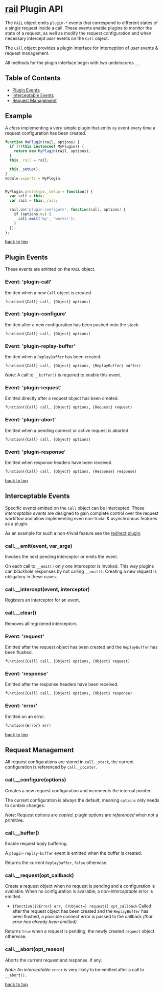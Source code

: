 # [rail](../README.markdown) Plugin API

The `RAIL` object emits `plugin-*` events that correspond to different states of a single request inside a call.
These events enable plugins to monitor the state of a request, as well as modify the request configuration and when necessary intercept _user_ events on the `Call` object.

The `Call` object provides a plugin interface for interception of _user_ events & request management.

All methods for the plugin interface begin with two underscores `__`.

## Table of Contents

  - [Plugin Events](#plugin-events)
  - [Interceptable Events](#interceptable-events)
  - [Request Management](#request-management)

## Example
A _class_ implementing a very simple plugin that emits `my` event every time a request configuration has been created.

```js
function MyPlugin(rail, options) {
  if (!(this instanceof MyPlugin)) {
    return new MyPlugin(rail, options);
  }
  this._rail = rail;

  this._setup();
}
module.exports = MyPlugin;


MyPlugin.prototype._setup = function() {
  var self = this;
  var rail = this._rail;

  rail.on('plugin-configure', function(call, options) {
    if (options.my) {
      call.emit('my', 'works!');
    }
  });
};
```

[back to top](#table-of-contents)

## Plugin Events

These events are emitted on the `RAIL` object.

### Event: 'plugin-call'
Emitted when a new `Call` object is created.

`function({Call} call, {Object} options)`

### Event: 'plugin-configure'
Emitted after a new configuration has been pushed onto the stack.

`function({Call} call, {Object} options)`

### Event: 'plugin-replay-buffer'
Emitted when a `ReplayBuffer` has been created.

`function({Call} call, {Object} options, {ReplayBuffer} buffer)`

_Note_: A call to `__buffer()` is required to enable this event.

### Event: 'plugin-request'
Emitted directly after a request object has been created.

`function({Call} call, {Object} options, {Request} request)`

### Event: 'plugin-abort'
Emitted when a pending connect or active request is aborted.

`function({Call} call, {Object} options)`

### Event: 'plugin-response'
Emitted when response headers have been received.

`function({Call} call, {Object} options, {Response} response)`

[back to top](#table-of-contents)

## Interceptable Events
Specific events emitted on the `Call` object can be intercepted.
These _interceptable events_ are designed to gain complete control over the request workflow and allow implementing even non-trivial & asynchronous features as a plugin.

As an example for such a non-trivial feature see the [redirect plugin](../lib/plugins/redirect.js).

### call.\_\_emit(event, var_args)
Invokes the next pending interceptor or emits the event.

On each call to `__emit()` only one interceptor is invoked. This way plugins can _blackhole_ responses by not calling `__emit()`. Creating a new request is obligatory in these cases.

### call.\_\_intercept(event, interceptor)
Registers an interceptor for an event.

### call.\_\_clear()
Removes all registered interceptors.

### Event: 'request'
Emitted after the request object has been created and the `ReplayBuffer` has been flushed.

`function({Call} call, {Object} options, {Object} request)`

### Event: 'response'
Emitted after the response headers have been received.

`function({Call} call, {Object} options, {Object} response)`

### Event: 'error'
Emitted on an error.

`function({Error} err)`

[back to top](#table-of-contents)

## Request Management
All request configurations are stored in `call._stack`, the current configuration is referenced by `call._pointer`.

### call.\_\_configure(options)
Creates a new request configuration and increments the internal pointer.

The current configuration is always the default, meaning `options` only needs to contain changes.

_Note_: Request options are _copied_, plugin options are _referenced_ when not a primitive.

### call.\_\_buffer()
Enable request body buffering.

A `plugin-replay-buffer` event is emitted when the buffer is created.

Returns the current `ReplayBuffer`, `false` otherwise.

### call.\_\_request(opt_callback)
Create a request object when no request is pending and a configuration is available. When no configuration is available, a _non-interceptable_ error is emitted.

  - `{function({?Error} err, {?Object=} request)} opt_callback` Called after the request object has been created and the `ReplayBuffer` has been flushed, a possible connect error is passed to the callback _(that error has already been emitted)_

Returns `true` when a request is pending, the newly created `request` object otherwise.

### call.\_\_abort(opt_reason)
Aborts the current request and response, if any.

_Note_: An _interceptable_ `error` is very likely to be emitted after a call to `__abort()`.

[back to top](#table-of-contents)
